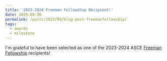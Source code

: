 ```yaml
---
title: '2023-2024 Freeman Fellowship Recipient!'
date: 2023-09-26
permalink: /posts/2023/09/blog-post-freemanfellowship/
tags:
  - awards
  - milestone
---
```


I'm grateful to have been selected as one of the 2023-2024 ASCE [Freeman Fellowship](https://www.asce.org/career-growth/awards-and-honors/fellowships/freeman-fellowship) recipients! 